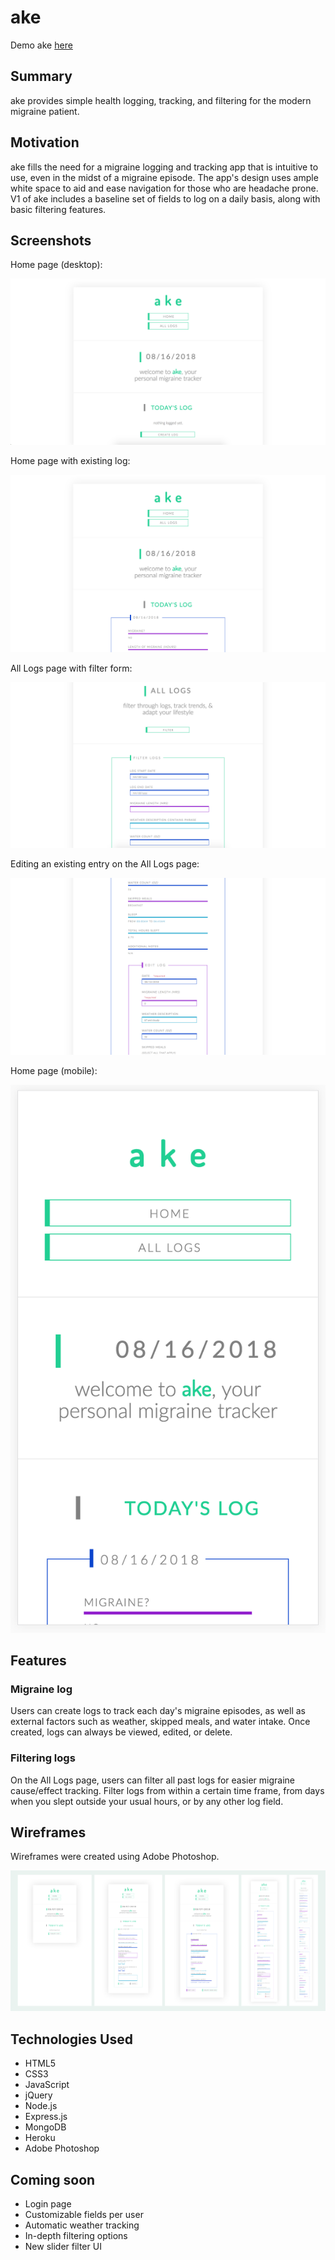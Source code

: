 # ake
Demo ake [here](https://ake-app.herokuapp.com/)

## Summary
ake provides simple health logging, tracking, and filtering for the modern migraine patient.

## Motivation
ake fills the need for a migraine logging and tracking app that is intuitive to use, even in the midst of a migraine episode. The app's design uses ample white space to aid and ease navigation for those who are headache prone. V1 of ake includes a baseline set of fields to log on a daily basis, along with basic filtering features.

## Screenshots

Home page (desktop):

![ake home page](/README-ss/ake_home.png)


Home page with existing log:

![ake home page with existing log](/README-ss/ake_home-log.png)


All Logs page with filter form:

![ake all logs page with filter form](/README-ss/ake_allLogs-filter.png)


Editing an existing entry on the All Logs page:

![ake all logs page with edit form](/README-ss/ake_allLogs-edit.png)


Home page (mobile):

![ake home page in mobile](/README-ss/ake_mobile.png)

## Features
### Migraine log
Users can create logs to track each day's migraine episodes, as well as external factors such as weather, skipped meals, and water intake. Once created, logs can always be viewed, edited, or delete.

### Filtering logs
On the All Logs page, users can filter all past logs for easier migraine cause/effect tracking. Filter logs from within a certain time frame, from days when you slept outside your usual hours, or by any other log field.

## Wireframes
Wireframes were created using Adobe Photoshop.

![ake app wireframes](/README-ss/ake_wireframes-compiled.jpg)

## Technologies Used
- HTML5
- CSS3
- JavaScript
- jQuery
- Node.js
- Express.js
- MongoDB
- Heroku
- Adobe Photoshop

## Coming soon
* Login page
* Customizable fields per user
* Automatic weather tracking
* In-depth filtering options
* New slider filter UI
